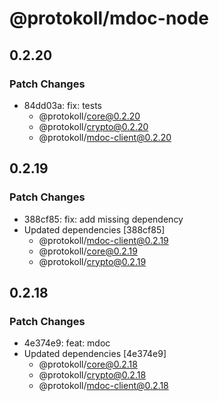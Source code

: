# @protokoll/mdoc-node

## 0.2.20

### Patch Changes

- 84dd03a: fix: tests
  - @protokoll/core@0.2.20
  - @protokoll/crypto@0.2.20
  - @protokoll/mdoc-client@0.2.20

## 0.2.19

### Patch Changes

- 388cf85: fix: add missing dependency
- Updated dependencies [388cf85]
  - @protokoll/mdoc-client@0.2.19
  - @protokoll/core@0.2.19
  - @protokoll/crypto@0.2.19

## 0.2.18

### Patch Changes

- 4e374e9: feat: mdoc
- Updated dependencies [4e374e9]
  - @protokoll/core@0.2.18
  - @protokoll/crypto@0.2.18
  - @protokoll/mdoc-client@0.2.18
